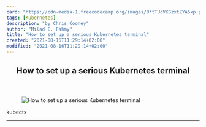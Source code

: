 ```yaml
---
card: "https://cdn-media-1.freecodecamp.org/images/0*tTUoVKGzxtZYA5xp.png"
tags: [Kubernetes]
description: "by Chris Cooney"
author: "Milad E. Fahmy"
title: "How to set up a serious Kubernetes terminal"
created: "2021-08-16T11:29:14+02:00"
modified: "2021-08-16T11:29:14+02:00"
---
```

<div class="site-wrapper">
<main id="site-main" class="site-main outer">
<div class="inner">
<article class="post-full post tag-kubernetes tag-terminal tag-devops tag-software-development tag-technology ">
<header class="post-full-header">
<h1 class="post-full-title">How to set up a serious Kubernetes terminal</h1>
</header>
<figure class="post-full-image">
<picture>
<source media="(max-width: 700px)" sizes="1px" srcset="data:image/gif;base64,R0lGODlhAQABAIAAAAAAAP///yH5BAEAAAAALAAAAAABAAEAAAIBRAA7 1w">
<source media="(min-width: 701px)" sizes="(max-width: 800px) 400px,
(max-width: 1170px) 700px,
1400px" srcset="https://cdn-media-1.freecodecamp.org/images/0*tTUoVKGzxtZYA5xp.png 300w,
https://cdn-media-1.freecodecamp.org/images/0*tTUoVKGzxtZYA5xp.png 600w,
https://cdn-media-1.freecodecamp.org/images/0*tTUoVKGzxtZYA5xp.png 1000w,
https://cdn-media-1.freecodecamp.org/images/0*tTUoVKGzxtZYA5xp.png 2000w">
<img onerror="this.style.display='none'" src="https://cdn-media-1.freecodecamp.org/images/0*tTUoVKGzxtZYA5xp.png" alt="How to set up a serious Kubernetes terminal">
</picture>
</figure>
<section class="post-full-content">
<div class="post-content medium-migrated-article">
kubectx
</div>
<hr>
</section>
</article>
</div>
</main>
</div>
<!-- Google Tag Manager (noscript) -->
<!-- End Google Tag Manager (noscript) -->
